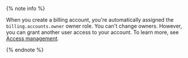 {% note info %}

When you create a billing account, you're automatically assigned the `billing.accounts.owner` owner role. You can't change owners. However, you can grant another user access to your account. To learn more, see [Access management](../security/index.md).

{% endnote %}
